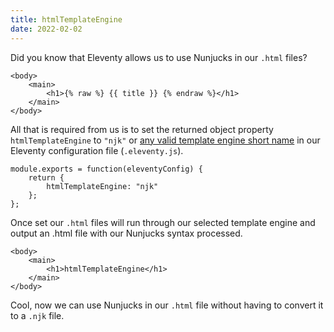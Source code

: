 ```yaml
---
title: htmlTemplateEngine
date: 2022-02-02
---
```


Did you know that Eleventy allows us to use Nunjucks in our `.html` files?

```html/2
<body>
    <main>
        <h1>{% raw %} {{ title }} {% endraw %}</h1>
    </main>
</body>
```

All that is required from us is to set the returned object property `htmlTemplateEngine` to `"njk"` or [any valid template engine short name](https://www.11ty.dev/docs/languages/) in our Eleventy configuration file (`.eleventy.js`).

```js/2
module.exports = function(eleventyConfig) {
    return {
        htmlTemplateEngine: "njk"
    };
};
```

Once set our `.html` files will run through our selected template engine and output an .html file with our Nunjucks syntax processed.

```html/2
<body>
    <main>
        <h1>htmlTemplateEngine</h1>
    </main>
</body>
```

Cool, now we can use Nunjucks in our `.html` file without having to convert it to a `.njk` file.